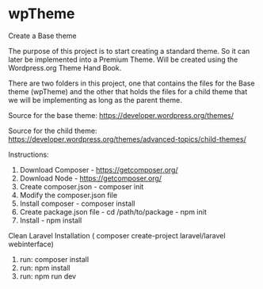 # wpTheme
Create a Base theme


The purpose of this project is to start creating a standard theme. So it can later be implemented into a Premium Theme. Will be created using the Wordpress.org Theme Hand Book.

There are two folders in this project, one that contains the files for the Base theme (wpTheme) and the other that holds the files for a  child theme that we will be implementing as long as the parent theme.

Source for the base theme:
https://developer.wordpress.org/themes/

Source for the child theme:
https://developer.wordpress.org/themes/advanced-topics/child-themes/

Instructions:
1. Download Composer - https://getcomposer.org/
2. Download Node - https://getcomposer.org/
3. Create composer.json - composer init
4. Modify the composer.json file
5. Install composer - composer install		
6. Create package.json file - cd /path/to/package - npm init
7. Install - npm install

Clean Laravel Installation ( composer create-project laravel/laravel webinterface)
1. run: composer install
2. run: npm install
3. run: npm run dev
